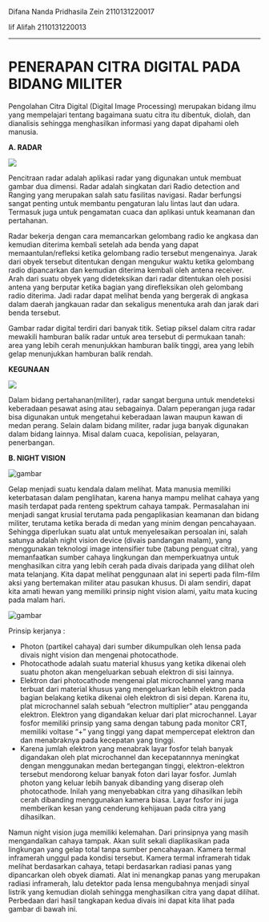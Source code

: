 Difana Nanda Pridhasila Zein 2110131220017

Iif Alifah 2110131220013

---

# PENERAPAN CITRA DIGITAL PADA BIDANG MILITER

Pengolahan Citra Digital (Digital Image Processing) merupakan bidang ilmu yang mempelajari tentang bagaimana suatu citra itu dibentuk, diolah, dan dianalisis sehingga menghasilkan informasi yang dapat dipahami oleh manusia.

**A. RADAR**

![](https://fajarzafra.files.wordpress.com/2011/12/depositphotos_4713955-radar-screen.jpg)

Pencitraan radar adalah aplikasi radar yang digunakan untuk membuat gambar dua dimensi. Radar adalah singkatan dari Radio detection and Ranging yang merupakan salah satu fasilitas navigasi. Radar berfungsi sangat penting untuk membantu pengaturan lalu lintas laut dan udara. Termasuk juga untuk pengamatan cuaca dan aplikasi untuk keamanan dan pertahanan. 

Radar bekerja dengan cara memancarkan gelombang radio ke angkasa dan kemudian diterima kembali setelah ada benda yang  dapat memaantulan/refleksi ketika gelombang radio tersebut mengenainya. Jarak dari obyek tersebut ditentukan dengan mengukur waktu ketika gelombang radio dipancarkan dan kemudian diterima kembali oleh antena receiver. Arah dari suatu obyek yang dideteksikan dari radar ditentukan oleh posisi antena yang berputar ketika bagian yang direfleksikan oleh gelombang radio diterima. Jadi radar dapat melihat benda yang bergerak di angkasa dalam daerah jangkauan radar dan sekaligus menentuka arah dan jarak dari benda tersebut.

Gambar radar digital terdiri dari banyak titik. Setiap piksel dalam citra radar mewakili hamburan balik radar untuk area tersebut di permukaan tanah: area yang lebih cerah menunjukkan hamburan balik tinggi, area yang lebih gelap menunjukkan hamburan balik rendah.

**KEGUNAAN**

![](https://fajarzafra.files.wordpress.com/2011/12/cuaca.jpg)

Dalam bidang pertahanan(militer), radar sangat berguna untuk mendeteksi keberadaan pesawat asing atau sebagainya. Dalam peperangan juga radar bisa digunakan untuk mengetahui keberadaan lawan maupun kawan di medan perang.
Selain dalam bidang militer, radar juga banyak digunakan dalam bidang lainnya. Misal dalam cuaca, kepolisian, pelayaran, penerbangan.

**B. NIGHT VISION**

![gambar](https://encrypted-tbn0.gstatic.com/images?q=tbn:ANd9GcSdLT6a4AdMEfatWkNLA7GpX_XTb4AOs8DjXg&usqp=CAU)

Gelap menjadi suatu kendala dalam melihat. Mata manusia memiliki keterbatasan dalam penglihatan, karena hanya mampu melihat cahaya yang masih terdapat pada renteng spektrum cahaya tampak. Permasalahan ini menjadi sangat krusial terutama pada pengaplikasian keamanan dan bidang militer, terutama ketika berada di medan yang minim dengan pencahayaan. Sehingga diperlukan suatu alat untuk menyelesaikan persoalan ini, salah satunya adalah night vision device (divais pandangan malam), yang menggunakan teknologi image intensifier tube (tabung penguat citra), yang memanfaatkan sumber cahaya lingkungan dan memperkuatnya untuk menghasilkan citra yang lebih cerah pada divais daripada yang dilihat oleh mata telanjang. Kita dapat melihat penggunaan alat ini seperti pada film-film aksi yang bertemakan militer atau pasukan khusus. Di alam sendiri, dapat kita amati hewan yang memiliki prinsip night vision alami, yaitu mata kucing pada malam hari.

![gambar](https://anivchandra.files.wordpress.com/2015/06/nvd-imamge.jpg)

Prinsip kerjanya :

- Photon (partikel cahaya) dari sumber dikumpulkan oleh lensa pada divais night vision dan mengenai photocathode.
- Photocathode adalah suatu material khusus yang ketika dikenai oleh suatu photon akan mengeluarkan sebuah elektron di sisi lainnya.
- Elektron dari photocathode mengenai plat microchannel yang mana terbuat dari material khusus yang mengeluarkan lebih elektron pada bagian belakang ketika dikenai oleh elektron di sisi depan. Karena itu, plat microchannel salah sebuah “electron multiplier” atau pengganda elektron. Elektron yang digandakan keluar dari plat microchannel. Layar fosfor memiliki prinsip yang sama dengan tabung pada monitor CRT, memiliki voltase “+” yang tinggi yang dapat mempercepat elektron dan dan menabraknya pada kecepatan yang tinggi.
- Karena jumlah elektron yang menabrak layar fosfor telah banyak digandakan oleh plat microchannel dan kecepatannnya meningkat dengan menggunakan medan bertegangan tinggi, elektron-elektron tersebut mendorong keluar banyak foton dari layar fosfor. Jumlah photon yang keluar lebih banyak dibanding yang diserap oleh photocathode. Inilah yang menyebabkan citra yang dihasilkan lebih cerah dibanding menggunakan kamera biasa. Layar fosfor ini juga memberikan kesan yang cenderung kehijauan pada citra yang dihasilkan.

Namun night vision juga memiliki kelemahan. Dari prinsipnya yang masih mengandalkan cahaya tampak. Akan sulit sekali diaplikasikan pada lingkungan yang gelap total tanpa sumber pencahayaan. Kamera termal inframerah unggul pada kondisi tersebut. Kamera termal inframerah tidak melihat berdasarkan cahaya, tetapi berdasarkan radiasi panas yang dipancarkan oleh obyek diamati. Alat ini menangkap panas yang merupakan radiasi inframerah, lalu detektor pada lensa mengubahnya menjadi sinyal listrik yang kemudian diolah sehingga menghasilkan citra yang dapat dilihat. Perbedaan dari hasil tangkapan kedua divais ini dapat kita lihat pada gambar di bawah ini.
